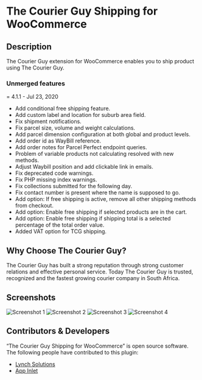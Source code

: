 # The Courier Guy Shipping for WooCommerce
## Description
The Courier Guy extension for WooCommerce enables you to ship product using The Courier Guy.

### Unmerged features
= 4.1.1 - Jul 23, 2020
* Add conditional free shipping feature.
* Add custom label and location for suburb area field.
* Fix shipment notifications.
* Fix parcel size, volume and weight calculations.
* Add parcel dimension configuration at both global and product levels.
* Add order id as WayBill reference.
* Add order notes for Parcel Perfect endpoint queries.
* Problem of variable products not calculating resolved with new methods.
* Adjust Waybill position and add clickable link in emails.
* Fix deprecated code warnings.
* Fix PHP missing index warnings.
* Fix collections submitted for the following day.
* Fix contact number is present where the name is supposed to go.
* Add option: If free shipping is active, remove all other shipping methods from checkout.
* Add option: Enable free shipping if selected products are in the cart.
* Add option: Enable free shipping if shipping total is a selected percentage of the total order value.
* Added VAT option for TCG shipping.

## Why Choose The Courier Guy?
The Courier Guy has built a strong reputation through strong customer relations and effective personal service. Today The Courier Guy is trusted, recognized and the fastest growing courier company in South Africa.

## Screenshots
![Screenshot 1](https://www.appinlet.com/wp-content/uploads/2020/06/screenshot-1.png "Screenshot 1")
![Screenshot 2](https://www.appinlet.com/wp-content/uploads/2020/06/screenshot-2.png "Screenshot 2")
![Screenshot 3](https://www.appinlet.com/wp-content/uploads/2020/06/screenshot-3.png "Screenshot 3")
![Screenshot 4](https://www.appinlet.com/wp-content/uploads/2020/06/screenshot-4.png "Screenshot 4")

## Contributors & Developers
“The Courier Guy Shipping for WooCommerce” is open source software. The following people have contributed to this plugin:
- [Lynch Solutions](http://lynchsolutions.co.za/)
- [App Inlet](https://www.appinlet.com/)
